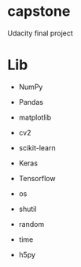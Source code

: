 # capstone
Udacity final project

# Lib

* NumPy

* Pandas

* matplotlib

* cv2

* scikit-learn

* Keras

* Tensorflow

* os

* shutil

* random

* time

* h5py


